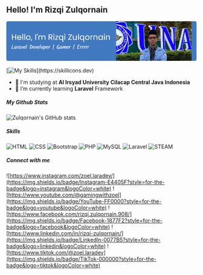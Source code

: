 ## Hello! I'm Rizqi Zulqornain

![Rizqi Zulqornain](assets/images/github-header-image.png)

[![My Skills](https://skillicons.dev/icons?i=html,css,bootstrap,php,mysql,laravel,wordpress,)](https://skillicons.dev)

<!--
**zulqornine/zulqornine** is a ✨ _special_ ✨ repository because its `README.md` (this file) appears on your GitHub profile.

Here are some ideas to get you started:

- 🔭 I’m currently working on ...
- 🌱 I’m currently learning ...
- 👯 I’m looking to collaborate on ...
- 🤔 I’m looking for help with ...
- 💬 Ask me about ...
- 📫 How to reach me: ...
- 😄 Pronouns: ...
- ⚡ Fun fact: ...
-->

- 🔭 I'm studying at **Al Irsyad University Cilacap Central Java Indonesia**
- 🌱 I’m currently learning **Laravel** Framework

##### My Github Stats

![Zulqornain's GitHub stats](https://github-readme-stats.vercel.app/api?username=zulqornine&show_icons=true&theme=dark)

##### Skills

![HTML](https://img.shields.io/badge/HTML5-E34F26?style=for-the-badge&logo=html5&logoColor=white) ![CSS](https://img.shields.io/badge/CSS3-1572B6?style=for-the-badge&logo=css3&logoColor=white) ![Bootstrap](https://img.shields.io/badge/Bootstrap-563D7C?style=for-the-badge&logo=bootstrap&logoColor=white) ![PHP](https://img.shields.io/badge/PHP-777BB4?style=for-the-badge&logo=php&logoColor=white) ![MySQL](https://img.shields.io/badge/MySQL-005C84?style=for-the-badge&logo=mysql&logoColor=white) ![Laravel](https://img.shields.io/badge/Laravel-FF2D20?style=for-the-badge&logo=laravel&logoColor=white) ![STEAM](https://img.shields.io/badge/Steam-000000?style=for-the-badge&logo=steam&logoColor=white)

##### Connect with me

![https://www.instagram.com/zoel.laradev/](https://img.shields.io/badge/Instagram-E4405F?style=for-the-badge&logo=instagram&logoColor=white) ![https://www.youtube.com/@gamingwithzoel](https://img.shields.io/badge/YouTube-FF0000?style=for-the-badge&logo=youtube&logoColor=white) ![https://www.facebook.com/rizqi.zulqornain.908/](https://img.shields.io/badge/Facebook-1877F2?style=for-the-badge&logo=facebook&logoColor=white) ![https://www.linkedin.com/in/rizqi-zulqornain/](https://img.shields.io/badge/LinkedIn-0077B5?style=for-the-badge&logo=linkedin&logoColor=white) ![https://www.tiktok.com/@zoel.laradev](https://img.shields.io/badge/TikTok-000000?style=for-the-badge&logo=tiktok&logoColor=white)
